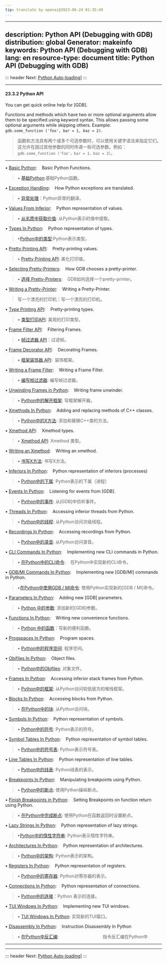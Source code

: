 ```yaml
---
tip: translate by openai@2023-06-24 01:35:49
...
```

---
description: Python API (Debugging with GDB)
distribution: global
Generator: makeinfo
keywords: Python API (Debugging with GDB)
lang: en
resource-type: document
title: Python API (Debugging with GDB)
---
::: header
Next: [Python Auto-loading](Python-Auto_002dloading.html#Python-Auto_002dloading)]
:::

---

#### 23.3.2 Python API

You can get quick online help for [GDB].


Functions and methods which have two or more optional arguments allow them to be specified using keyword syntax. This allows passing some optional arguments while skipping others. Example: `gdb.some_function ('foo', bar = 1, baz = 2)`.

> 函数和方法具有两个或多个可选参数时，可以使用关键字语法来指定它们。这允许在跳过其他参数的同时传递一些可选参数。例如：`gdb.some_function（'foo'，bar = 1，baz = 2）`。

---


• [Basic Python](Basic-Python.html#Basic-Python):                                                       Basic Python Functions.

> • [基础Python](Basic-Python.html#Basic-Python):基础Python函数。

• [Exception Handling](Exception-Handling.html#Exception-Handling):                                     How Python exceptions are translated.

> • [异常处理](Exception-Handling.html#Exception-Handling)：Python异常的翻译。

• [Values From Inferior](Values-From-Inferior.html#Values-From-Inferior):                               Python representation of values.

> • [从劣质中获取价值](Values-From-Inferior.html#Values-From-Inferior): 从Python表示的值中提取。

• [Types In Python](Types-In-Python.html#Types-In-Python):                                              Python representation of types.

> •[Python中的类型](Types-In-Python.html#Types-In-Python):Python表示类型。

• [Pretty Printing API](Pretty-Printing-API.html#Pretty-Printing-API):                                  Pretty-printing values.

> • [Pretty Printing API](Pretty-Printing-API.html#Pretty-Printing-API): 美化打印值。

• [Selecting Pretty-Printers](Selecting-Pretty_002dPrinters.html#Selecting-Pretty_002dPrinters):        How GDB chooses a pretty-printer.

> • [选择 Pretty-Printers](Selecting-Pretty_002dPrinters.html#Selecting-Pretty_002dPrinters):        GDB如何选择一个pretty-printer。

• [Writing a Pretty-Printer](Writing-a-Pretty_002dPrinter.html#Writing-a-Pretty_002dPrinter):           Writing a Pretty-Printer.

> 写一个漂亮的打印机：写一个漂亮的打印机。

• [Type Printing API](Type-Printing-API.html#Type-Printing-API):                                        Pretty-printing types.

> • [类型打印API](Type-Printing-API.html#Type-Printing-API): 美观的打印类型。

• [Frame Filter API](Frame-Filter-API.html#Frame-Filter-API):                                           Filtering Frames.

> • [帧过滤器 API](Frame-Filter-API.html#Frame-Filter-API)：过滤帧。

• [Frame Decorator API](Frame-Decorator-API.html#Frame-Decorator-API):                                                 Decorating Frames.

> • [框架装饰器 API](Frame-Decorator-API.html#Frame-Decorator-API):  装饰框架。

• [Writing a Frame Filter](Writing-a-Frame-Filter.html#Writing-a-Frame-Filter):                                        Writing a Frame Filter.

> • [编写帧过滤器](Writing-a-Frame-Filter.html#Writing-a-Frame-Filter): 编写帧过滤器。

• [Unwinding Frames in Python](Unwinding-Frames-in-Python.html#Unwinding-Frames-in-Python):                            Writing frame unwinder.

> • [Python中的解开框架](Unwinding-Frames-in-Python.html#Unwinding-Frames-in-Python): 写框架解开器。

• [Xmethods In Python](Xmethods-In-Python.html#Xmethods-In-Python):                                                    Adding and replacing methods of C++ classes.

> • [Python中的X方法](Xmethods-In-Python.html#Xmethods-In-Python): 添加和替换C++类的方法。

• [Xmethod API](Xmethod-API.html#Xmethod-API):                                                                         Xmethod types.

> • [Xmethod API](Xmethod-API.html#Xmethod-API): Xmethod 类型。

• [Writing an Xmethod](Writing-an-Xmethod.html#Writing-an-Xmethod):                                                    Writing an xmethod.

> • [书写X方法](Writing-an-Xmethod.html#Writing-an-Xmethod): 书写X方法。

• [Inferiors In Python](Inferiors-In-Python.html#Inferiors-In-Python):                                                 Python representation of inferiors (processes)

> • [Python中的下属](Inferiors-In-Python.html#Inferiors-In-Python):  Python表示的下属（进程）

• [Events In Python](Events-In-Python.html#Events-In-Python):                                                          Listening for events from [GDB].

> • [Python中的事件](Events-In-Python.html#Events-In-Python): 从[GDB]中侦听事件。

• [Threads In Python](Threads-In-Python.html#Threads-In-Python):                                                       Accessing inferior threads from Python.

> • [Python中的线程](Threads-In-Python.html#Threads-In-Python): 从Python访问次级线程。

• [Recordings In Python](Recordings-In-Python.html#Recordings-In-Python):                                              Accessing recordings from Python.

> • [Python中的录音](Recordings-In-Python.html#Recordings-In-Python): 从Python访问录音。

• [CLI Commands In Python](CLI-Commands-In-Python.html#CLI-Commands-In-Python):                                        Implementing new CLI commands in Python.

> • [在Python中的CLI命令](CLI-Commands-In-Python.html#CLI-Commands-In-Python):                                        在Python中实现新的CLI命令。

• [GDB/MI Commands In Python](GDB_002fMI-Commands-In-Python.html#GDB_002fMI-Commands-In-Python):                       Implementing new [GDB/MI] commands in Python.

> •[在Python中使用GDB / MI命令](GDB_002fMI-Commands-In-Python.html#GDB_002fMI-Commands-In-Python): 使用Python实现新的[GDB / MI]命令。

• [Parameters In Python](Parameters-In-Python.html#Parameters-In-Python):                                              Adding new [GDB] parameters.

> • [Python 中的参数](Parameters-In-Python.html#Parameters-In-Python): 添加新的[GDB]参数。

• [Functions In Python](Functions-In-Python.html#Functions-In-Python):                                                 Writing new convenience functions.

> • [Python 中的函数](Functions-In-Python.html#Functions-In-Python)：写新的便利函数。

• [Progspaces In Python](Progspaces-In-Python.html#Progspaces-In-Python):                                              Program spaces.

> • [Python中的程序空间](Progspaces-In-Python.html#Progspaces-In-Python): 程序空间。

• [Objfiles In Python](Objfiles-In-Python.html#Objfiles-In-Python):                                                    Object files.

> • [Python中的Objfiles](Objfiles-In-Python.html#Objfiles-In-Python): 对象文件。

• [Frames In Python](Frames-In-Python.html#Frames-In-Python):                                                          Accessing inferior stack frames from Python.

> • [Python中的框架](Frames-In-Python.html#Frames-In-Python): 从Python访问较低层次的堆栈框架。

• [Blocks In Python](Blocks-In-Python.html#Blocks-In-Python):                                                          Accessing blocks from Python.

> • [在Python中的块](Blocks-In-Python.html#Blocks-In-Python): 从Python访问块。

• [Symbols In Python](Symbols-In-Python.html#Symbols-In-Python):                                                       Python representation of symbols.

> • [Python中的符号](Symbols-In-Python.html#Symbols-In-Python): Python表示的符号。

• [Symbol Tables In Python](Symbol-Tables-In-Python.html#Symbol-Tables-In-Python):                                     Python representation of symbol tables.

> • [Python中的符号表](Symbol-Tables-In-Python.html#Symbol-Tables-In-Python): Python表示符号表。

• [Line Tables In Python](Line-Tables-In-Python.html#Line-Tables-In-Python):                                           Python representation of line tables.

> • [Python中的线表](Line-Tables-In-Python.html#Line-Tables-In-Python): Python线表的表示。

• [Breakpoints In Python](Breakpoints-In-Python.html#Breakpoints-In-Python):                                           Manipulating breakpoints using Python.

> • [Python中的断点](Breakpoints-In-Python.html#Breakpoints-In-Python): 使用Python操纵断点。

• [Finish Breakpoints in Python](Finish-Breakpoints-in-Python.html#Finish-Breakpoints-in-Python):                      Setting Breakpoints on function return using Python.

> • [在Python中完成断点](Finish-Breakpoints-in-Python.html#Finish-Breakpoints-in-Python): 使用Python在函数返回时设置断点。

• [Lazy Strings In Python](Lazy-Strings-In-Python.html#Lazy-Strings-In-Python):                                        Python representation of lazy strings.

> •[Python中的惰性字符串](Lazy-Strings-In-Python.html#Lazy-Strings-In-Python): Python表示惰性字符串。

• [Architectures In Python](Architectures-In-Python.html#Architectures-In-Python):                                     Python representation of architectures.

> • [Python中的架构](Architectures-In-Python.html#Architectures-In-Python): Python表示的架构。

• [Registers In Python](Registers-In-Python.html#Registers-In-Python):                                                 Python representation of registers.

> • [Python中的寄存器](Registers-In-Python.html#Registers-In-Python): Python对寄存器的表示。

• [Connections In Python](Connections-In-Python.html#Connections-In-Python):                                           Python representation of connections.

> • [Python中的连接](Connections-In-Python.html#Connections-In-Python)：Python 表示的连接。

• [TUI Windows In Python](TUI-Windows-In-Python.html#TUI-Windows-In-Python):                                           Implementing new TUI windows.

> • [TUI Windows In Python](TUI-Windows-In-Python.html#TUI-Windows-In-Python): 实现新的TUI窗口。

• [Disassembly In Python](Disassembly-In-Python.html#Disassembly-In-Python):                                           Instruction Disassembly In Python

> • [在Python中反汇编](Disassembly-In-Python.html#Disassembly-In-Python):                                    指令反汇编在Python中

---

---

::: header
Next: [Python Auto-loading](Python-Auto_002dloading.html#Python-Auto_002dloading)]
:::
